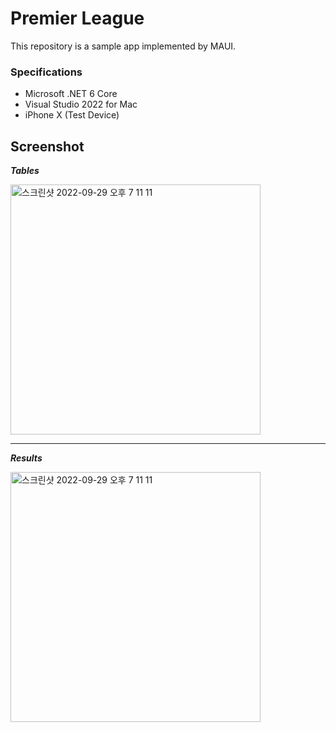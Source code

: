 # Premier League
This repository is a sample app implemented by MAUI.

### Specifications
- Microsoft .NET 6 Core
- Visual Studio 2022 for Mac
- iPhone X (Test Device)

## Screenshot
___Tables___

<img width="400" alt="스크린샷 2022-09-29 오후 7 11 11" src="https://user-images.githubusercontent.com/52397976/193004770-75654ac4-ab56-4f4d-bd63-416110b94b18.png">

------

___Results___

<img width="400" alt="스크린샷 2022-09-29 오후 7 11 11" src="https://user-images.githubusercontent.com/52397976/193004945-4a76f3e2-3583-47e7-aef3-3dc10a265d3e.png">
